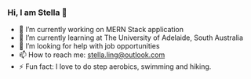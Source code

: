 ### Hi, I am Stella 👋


- 🔭 I’m currently working on MERN Stack application
- 🌱 I’m currently learning at The University of Adelaide, South Australia
- 🤔 I’m looking for help with job opportunities
- 📫 How to reach me: stella.ling@outlook.com
- ⚡ Fun fact: I love to do step aerobics, swimming and hiking.

